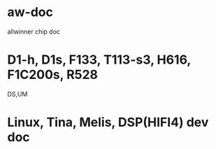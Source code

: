 # aw-doc
allwinner chip doc

# D1-h, D1s, F133, T113-s3, H616, F1C200s, R528 
DS,UM

# Linux, Tina, Melis, DSP(HIFI4) dev doc

